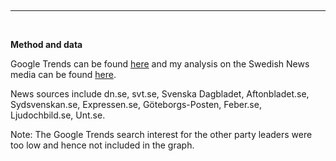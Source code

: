 <br /><hr><br />

<p class="text-body-2">

**Method and data**

Google Trends can be found [here](https://trends.google.com/trends/explore?date=2022-04-01%202022-08-06&geo=SE&q=%2Fm%2F012vmjg2,%2Fm%2F0zdmvdg,%2Fm%2F0bkydf,%2Fm%2F091097) and my analysis on the Swedish News media can be found [here](https://github.com/karthik-muth/DJ-notebooks/blob/master/ebba_news_trends.ipynb).

News sources include 
dn.se,
svt.se,
Svenska Dagbladet,
Aftonbladet.se,
Sydsvenskan.se,
Expressen.se,
Göteborgs-Posten,
Feber.se,
Ljudochbild.se,
Unt.se.

Note: The Google Trends search interest for the other party leaders were too low and hence not included in the graph.
</p>


